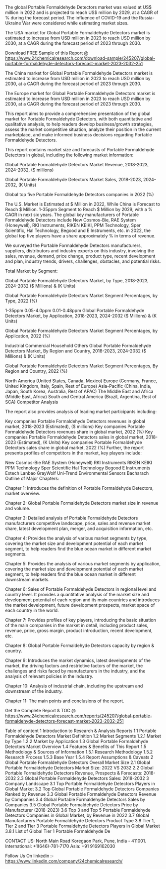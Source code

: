 The global Portable Formaldehyde Detectors market was valued at US$ million in 2022 and is projected to reach US$ million by 2029, at a CAGR of % during the forecast period. The influence of COVID-19 and the Russia-Ukraine War were considered while estimating market sizes.

The USA market for Global Portable Formaldehyde Detectors market is estimated to increase from USD million in 2023 to reach USD million by 2030, at a CAGR during the forecast period of 2023 through 2030.

Download FREE Sample of this Report @ https://www.24chemicalresearch.com/download-sample/245207/global-portable-formaldehyde-detectors-forecast-market-2023-2032-251

The China market for Global Portable Formaldehyde Detectors market is estimated to increase from USD million in 2023 to reach USD million by 2030, at a CAGR during the forecast period of 2023 through 2030.

The Europe market for Global Portable Formaldehyde Detectors market is estimated to increase from USD million in 2023 to reach USD million by 2030, at a CAGR during the forecast period of 2023 through 2030.

This report aims to provide a comprehensive presentation of the global market for Portable Formaldehyde Detectors, with both quantitative and qualitative analysis, to help readers develop business/growth strategies, assess the market competitive situation, analyze their position in the current marketplace, and make informed business decisions regarding Portable Formaldehyde Detectors.

This report contains market size and forecasts of Portable Formaldehyde Detectors in global, including the following market information:

Global Portable Formaldehyde Detectors Market Revenue, 2018-2023, 2024-2032, ($ millions)

Global Portable Formaldehyde Detectors Market Sales, 2018-2023, 2024-2032, (K Units)

Global top five Portable Formaldehyde Detectors companies in 2022 (%)

The U.S. Market is Estimated at $ Million in 2022, While China is Forecast to Reach $ Million.
1-35ppm Segment to Reach $ Million by 2029, with a % CAGR in next six years.
The global key manufacturers of Portable Formaldehyde Detectors include New Cosmos-Bie, RAE System (Honeywell), RKI Instruments, RIKEN KEIKI, PPM Technology, Sper Scientific, Hal Technology, Begood and E Instruments, etc. in 2022, the global top five players have a share approximately % in terms of revenue.

We surveyed the Portable Formaldehyde Detectors manufacturers, suppliers, distributors and industry experts on this industry, involving the sales, revenue, demand, price change, product type, recent development and plan, industry trends, drivers, challenges, obstacles, and potential risks.

Total Market by Segment:

Global Portable Formaldehyde Detectors Market, by Type, 2018-2023, 2024-2032 ($ Millions) & (K Units)

Global Portable Formaldehyde Detectors Market Segment Percentages, by Type, 2022 (%)

1-35ppm
0.05-4.0ppm
0.01-0.48ppm
Global Portable Formaldehyde Detectors Market, by Application, 2018-2023, 2024-2032 ($ Millions) & (K Units)

Global Portable Formaldehyde Detectors Market Segment Percentages, by Application, 2022 (%)

Industrial
Commercial
Household
Others
Global Portable Formaldehyde Detectors Market, By Region and Country, 2018-2023, 2024-2032 ($ Millions) & (K Units)

Global Portable Formaldehyde Detectors Market Segment Percentages, By Region and Country, 2022 (%)

North America (United States, Canada, Mexico)
Europe (Germany, France, United Kingdom, Italy, Spain, Rest of Europe)
Asia-Pacific (China, India, Japan, South Korea, Australia, Rest of APAC)
The Middle East and Africa (Middle East, Africa)
South and Central America (Brazil, Argentina, Rest of SCA)
Competitor Analysis

The report also provides analysis of leading market participants including:

Key companies Portable Formaldehyde Detectors revenues in global market, 2018-2023 (Estimated), ($ millions)
Key companies Portable Formaldehyde Detectors revenues share in global market, 2022 (%)
Key companies Portable Formaldehyde Detectors sales in global market, 2018-2023 (Estimated), (K Units)
Key companies Portable Formaldehyde Detectors sales share in global market, 2022 (%)
Further, the report presents profiles of competitors in the market, key players include:

New Cosmos-Bie
RAE System (Honeywell)
RKI Instruments
RIKEN KEIKI
PPM Technology
Sper Scientific
Hal Technology
Begood
E Instruments
Extech
Lanbao
GrayWolf
Uni-Trend
Environmental Sensors
Bacharach
Outline of Major Chapters:

Chapter 1: Introduces the definition of Portable Formaldehyde Detectors, market overview.

Chapter 2: Global Portable Formaldehyde Detectors market size in revenue and volume.

Chapter 3: Detailed analysis of Portable Formaldehyde Detectors manufacturers competitive landscape, price, sales and revenue market share, latest development plan, merger, and acquisition information, etc.

Chapter 4: Provides the analysis of various market segments by type, covering the market size and development potential of each market segment, to help readers find the blue ocean market in different market segments.

Chapter 5: Provides the analysis of various market segments by application, covering the market size and development potential of each market segment, to help readers find the blue ocean market in different downstream markets.

Chapter 6: Sales of Portable Formaldehyde Detectors in regional level and country level. It provides a quantitative analysis of the market size and development potential of each region and its main countries and introduces the market development, future development prospects, market space of each country in the world.

Chapter 7: Provides profiles of key players, introducing the basic situation of the main companies in the market in detail, including product sales, revenue, price, gross margin, product introduction, recent development, etc.

Chapter 8: Global Portable Formaldehyde Detectors capacity by region & country.

Chapter 9: Introduces the market dynamics, latest developments of the market, the driving factors and restrictive factors of the market, the challenges and risks faced by manufacturers in the industry, and the analysis of relevant policies in the industry.

Chapter 10: Analysis of industrial chain, including the upstream and downstream of the industry.

Chapter 11: The main points and conclusions of the report.

Get the Complete Report & TOC @ https://www.24chemicalresearch.com/reports/245207/global-portable-formaldehyde-detectors-forecast-market-2023-2032-251

Table of content
1 Introduction to Research & Analysis Reports
1.1 Portable Formaldehyde Detectors Market Definition
1.2 Market Segments
1.2.1 Market by Type
1.2.2 Market by Application
1.3 Global Portable Formaldehyde Detectors Market Overview
1.4 Features & Benefits of This Report
1.5 Methodology & Sources of Information
1.5.1 Research Methodology
1.5.2 Research Process
1.5.3 Base Year
1.5.4 Report Assumptions & Caveats
2 Global Portable Formaldehyde Detectors Overall Market Size
2.1 Global Portable Formaldehyde Detectors Market Size: 2022 VS 2032
2.2 Global Portable Formaldehyde Detectors Revenue, Prospects & Forecasts: 2018-2032
2.3 Global Portable Formaldehyde Detectors Sales: 2018-2032
3 Company Landscape
3.1 Top Portable Formaldehyde Detectors Players in Global Market
3.2 Top Global Portable Formaldehyde Detectors Companies Ranked by Revenue
3.3 Global Portable Formaldehyde Detectors Revenue by Companies
3.4 Global Portable Formaldehyde Detectors Sales by Companies
3.5 Global Portable Formaldehyde Detectors Price by Manufacturer (2018-2023)
3.6 Top 3 and Top 5 Portable Formaldehyde Detectors Companies in Global Market, by Revenue in 2022
3.7 Global Manufacturers Portable Formaldehyde Detectors Product Type
3.8 Tier 1, Tier 2 and Tier 3 Portable Formaldehyde Detectors Players in Global Market
3.8.1 List of Global Tier 1 Portable Formaldehyde De

CONTACT US:
North Main Road Koregaon Park, Pune, India - 411001.
International: +1(646)-781-7170
Asia: +91 9169162030

Follow Us On linkedin :- https://www.linkedin.com/company/24chemicalresearch/

